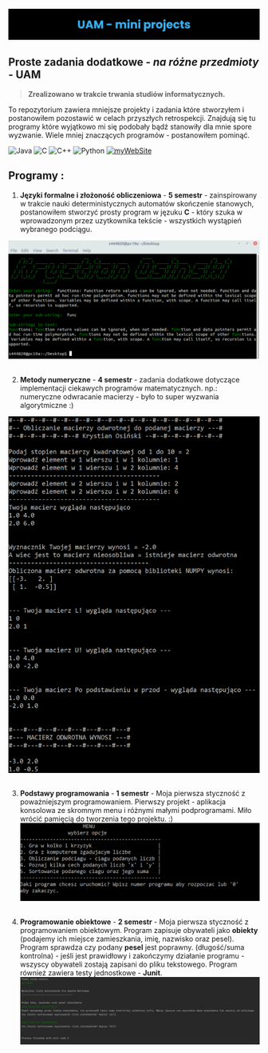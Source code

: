 
![banner](https://raw.githubusercontent.com/Education-IT/UAM-miniProjects/main/images/banner.png)
## Proste zadania dodatkowe - *na różne przedmioty* - **UAM**

> **Zrealizowano w trakcie trwania studiów informatycznych.**

To repozytorium zawiera mniejsze projekty i zadania które stworzyłem i postanowiłem pozostawić w celach przyszłych retrospekcji. Znajdują się tu programy które wyjątkowo mi się podobały bądź stanowiły dla mnie spore wyzwanie. Wiele mniej znaczących programów - postanowiłem pominąć.


![Java](https://img.shields.io/badge/Java-ED8B00?style=for-the-badge&logo=java&logoColor=white) ![C](https://img.shields.io/badge/c-%2300599C.svg?style=for-the-badge&logo=c&logoColor=white) ![C++](https://img.shields.io/badge/C++-00599C.svg?style=for-the-badge&logo=C++&logoColor=white)  ![Python](https://img.shields.io/badge/Python-3776AB.svg?style=for-the-badge&logo=Python&logoColor=white) [ ![myWebSite](https://img.shields.io/badge/website-000000?style=for-the-badge&logo=About.me&logoColor=white)](https://education-it.pl/)
 ## **Programy :**
 
 1) **Języki formalne i złożoność obliczeniowa** - **5 semestr** - zainspirowany w trakcie nauki deterministycznych automatów skończenie stanowych, postanowiłem stworzyć prosty program w jęzuku **C** - który szuka w wprowadzonym przez uzytkownika tekście - wszystkich wystąpień wybranego podciągu.

 ![SearchForSub-string](https://github.com/Education-IT/UAM-miniProjects/blob/main/images/SearchForSub-String-IMAGE.PNG?raw=true)
 ##
 
 2) **Metody numeryczne** - **4 semestr** - zadania dodatkowe dotyczące implementacji ciekawych programów matematycznych. np.: numeryczne odwracanie macierzy - było to super wyzwania algorytmiczne :)
 
 ![algorytmy numeryczne](https://raw.githubusercontent.com/Education-IT/UAM-miniProjects/main/images/MACIERZ_ODWROTNA.PNG)
##
3) **Podstawy programowania** - **1 semestr** - Moja pierwsza styczność z poważniejszym programowaniem. Pierwszy projekt - aplikacja konsolowa ze skromnym menu i różnymi małymi podprogramami. Miło wrócić pamięcią do tworzenia tego projektu. :)
![projekt zaliczeniowy](https://raw.githubusercontent.com/Education-IT/UAM-miniProjects/main/images/pp-main-menu.PNG)

##

4) **Programowanie obiektowe** -  **2 semestr**  - Moja pierwsza styczność z programowaniem obiektowym. Program zapisuje obywateli jako **obiekty** (podajemy ich miejsce zamieszkania, imię, nazwisko oraz pesel). Program sprawdza czy podany **pesel** jest poprawny. (długość/suma kontrolna) - jeśli jest prawidłowy i zakończymy działanie programu - wszyscy obywateli zostają zapisani do pliku tekstowego. Program również zawiera testy jednostkowe - **Junit**.
![projekt zaliczeniowy](https://raw.githubusercontent.com/Education-IT/UAM-miniProjects/main/images/po-suma-kontrolna.PNG)



